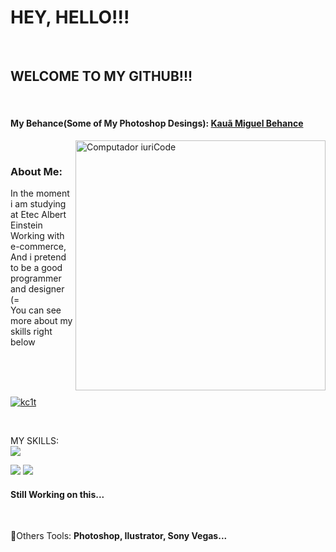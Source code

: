 
<h1>HEY, HELLO!!!</h1>

<br>

<h2>WELCOME TO MY GITHUB!!!</h2>
<br>
<H4> My Behance(Some of My Photoshop Desings): <a href="https://www.behance.net/Kc_16?tracking_source=search_users%7Ckau%C3%A3%20miguel">Kauã Miguel Behance</a> </h4>

 <img src="https://raw.githubusercontent.com/MicaelliMedeiros/micaellimedeiros/master/image/computer-illustration.png" min-width="400px" max-width="400px" width="400px" align="right" alt="Computador iuriCode">
 <br>
 <h3> About Me: </h3>
 
 <p align="left"> 
  In the moment i am studying at Etec Albert Einstein
  <br> Working with e-commerce, <br> 
  And i pretend to be a good programmer and designer (=<br>
  You can see more about my skills right below
</p>

<br>
<br>
<br>

[![kc1t](https://github-readme-stats.vercel.app/api/top-langs/?username=iuricode&hide=html&layout=compact=true&theme=tokyonight)](https://github.com/anuraghazra/github-readme-stats)

<br>


MY SKILLS:
 <br>
<img src="https://img.shields.io/badge/JavaScript-323330?style=for-the-badge&logo=javascript&logoColor=F7DF1E" />

<img src="https://img.shields.io/badge/CSS-239120?&style=for-the-badge&logo=css3&logoColor=white" />
<img src="https://img.shields.io/badge/Angular-DD0031?style=for-the-badge&logo=angular&logoColor=white" />

<H4> Still Working on this... </H4>




<!-- <img src="" /> -->

<br>
  <p align="left">
  💼Others Tools: <strong>Photoshop, Ilustrator, Sony Vegas...</strong>
</p>
